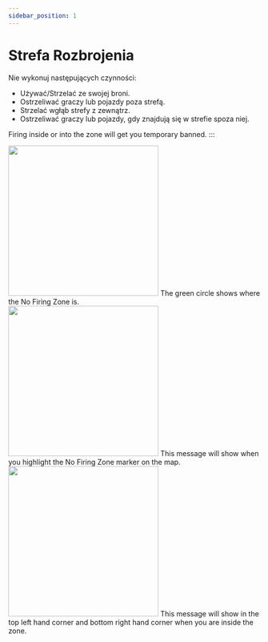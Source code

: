 ```yaml
---
sidebar_position: 1
---
```


# Strefa Rozbrojenia

Nie wykonuj następujących czynności:
- Używać/Strzelać ze swojej broni.
- Ostrzeliwać graczy lub pojazdy poza strefą.
- Strzelać wgłąb strefy z zewnątrz.
- Ostrzeliwać graczy lub pojazdy, gdy znajdują się w strefie spoza niej.

Firing inside or into the zone will get you temporary banned.
:::  

  <div class="flex-vcenter mb-1">
    <img src="/img/nfz/nfzmapzone.png" width="300px"/>
    The green circle shows where the No Firing Zone is.
  </div>

  <div class="flex-vcenter mb-1">
    <img src="/img/nfz/nfzmappopup.png" width="300px"/>
    This message will show when you highlight the No Firing Zone marker on the map.
  </div>

  <div class="flex-vcenter">
    <img src="/img/nfz/nfzmsgpopup.png" width="300px"/>
    This message will show in the top left hand corner and bottom right hand corner when you are inside the zone.
  </div>
